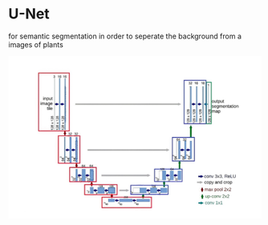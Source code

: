 # U-Net
for semantic segmentation in order to seperate the background from a images of plants     

<img src="unet.jpeg" >
